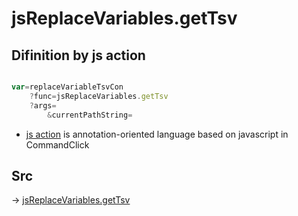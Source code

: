 # jsReplaceVariables.getTsv

## Difinition by js action

```js.js

var=replaceVariableTsvCon
	?func=jsReplaceVariables.getTsv
	?args=
		&currentPathString=
```

- [js action]() is annotation-oriented language based on javascript in CommandClick

## Src

-> [jsReplaceVariables.getTsv](https://github.com/puutaro/CommandClick/blob/master/app/src/main/java/com/puutaro/commandclick/fragment_lib/terminal_fragment/js_interface/edit/JsReplaceVariables.kt#L12)


